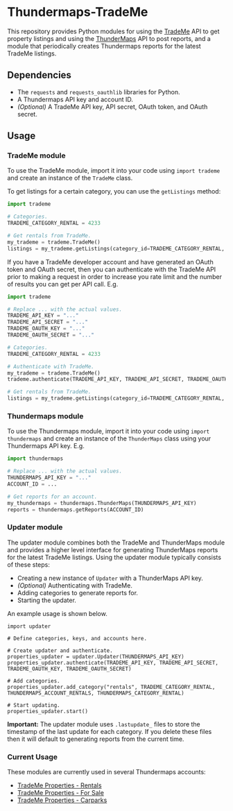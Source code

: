 Thundermaps-TradeMe
===================

This repository provides Python modules for using the [TradeMe](http://www.trademe.co.nz/) API to get property listings and using the [ThunderMaps](http://thundermaps.com/) API to post reports, and a module that periodically creates Thundermaps reports for the latest TradeMe listings.

Dependencies
------------

* The `requests` and `requests_oauthlib` libraries for Python.
* A Thundermaps API key and account ID.
* *(Optional)* A TradeMe API key, API secret, OAuth token, and OAuth secret.

Usage
-----

### TradeMe module

To use the TradeMe module, import it into your code using `import trademe` and create an instance of the `TradeMe` class.

To get listings for a certain category, you can use the `getListings` method:

```python
import trademe

# Categories.
TRADEME_CATEGORY_RENTAL = 4233

# Get rentals from TradeMe.
my_trademe = trademe.TradeMe()
listings = my_trademe.getListings(category_id=TRADEME_CATEGORY_RENTAL, limit=10)
```

If you have a TradeMe developer account and have generated an OAuth token and OAuth secret, then you can authenticate with the TradeMe API prior to making a request in order to increase you rate limit and the number of results you can get per API call. E.g.

```python
import trademe

# Replace ... with the actual values.
TRADEME_API_KEY = "..."
TRADEME_API_SECRET = "..."
TRADEME_OAUTH_KEY = "..."
TRADEME_OAUTH_SECRET = "..."

# Categories.
TRADEME_CATEGORY_RENTAL = 4233

# Authenticate with TradeMe.
my_trademe = trademe.TradeMe()
trademe.authenticate(TRADEME_API_KEY, TRADEME_API_SECRET, TRADEME_OAUTH_KEY, TRADEME_OAUTH_SECRET)

# Get rentals from TradeMe.
listings = my_trademe.getListings(category_id=TRADEME_CATEGORY_RENTAL, limit=10)
```

### Thundermaps module

To use the Thundermaps module, import it into your code using `import thundermaps` and create an instance of the `ThunderMaps` class using your Thundermaps API key. E.g.

```python
import thundermaps

# Replace ... with the actual values.
THUNDERMAPS_API_KEY = "..."
ACCOUNT_ID = ...

# Get reports for an account.
my_thundermaps = thundermaps.ThunderMaps(THUNDERMAPS_API_KEY)
reports = thundermaps.getReports(ACCOUNT_ID)
```

### Updater module

The updater module combines both the TradeMe and ThunderMaps module and provides a higher level interface for generating ThunderMaps reports for the latest TradeMe listings.
Using the updater module typically consists of these steps:

* Creating a new instance of `Updater` with a ThunderMaps API key.
* *(Optional)* Authenticating with TradeMe.
* Adding categories to generate reports for.
* Starting the updater.

An example usage is shown below.

```
import updater

# Define categories, keys, and accounts here.

# Create updater and authenticate.
properties_updater = updater.Updater(THUNDERMAPS_API_KEY)
properties_updater.authenticate(TRADEME_API_KEY, TRADEME_API_SECRET, TRADEME_OAUTH_KEY, TRADEME_OAUTH_SECRET)

# Add categories.
properties_updater.add_category("rentals", TRADEME_CATEGORY_RENTAL, THUNDERMAPS_ACCOUNT_RENTALS, THUNDERMAPS_CATEGORY_RENTAL)

# Start updating.
properties_updater.start()
```

**Important:** The updater module uses `.lastupdate_` files to store the timestamp of the last update for each category. If you delete these files then it will default to generating reports from the current time.

### Current Usage

These modules are currently used in several Thundermaps accounts:

* [TradeMe Properties - Rentals](http://app.thundermaps.com/accounts/trademe-properties)
* [TradeMe Properties - For Sale](http://app.thundermaps.com/accounts/trademe-properties-for-sale)
* [TradeMe Properties - Carparks](http://app.thundermaps.com/accounts/trademe-properties-carparks)

